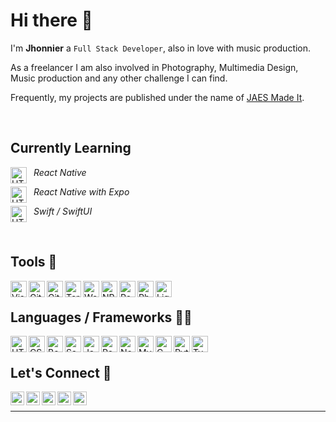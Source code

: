 # Hi there 👋

I'm **Jhonnier** a `Full Stack Developer`, also in love with music production.

As a freelancer I am also involved in Photography, Multimedia Design, Music production and any other challenge I can find.

Frequently, my projects are published under the name of [JAES Made It](https://www.jaesmadeit.com/).

<br />

## Currently Learning

[<img align="left" alt="HTML5" width="26px" src="https://www.jhonnierandrey.info/images/tools/reactnative.png" />][reactnative] &nbsp; _React Native_

[<img align="left" alt="HTML5" width="26px" src="https://www.jhonnierandrey.info/images/tools/expo.png" />][expo] &nbsp; _React Native with Expo_

[<img align="left" alt="HTML5" width="26px" src="https://www.jhonnierandrey.info/images/tools/swiftui.png" />][swiftui] &nbsp; _Swift / SwiftUI_

<br />

## Tools 🔧

[<img align="left" alt="Visual Studio Code" width="26px" src="https://www.jhonnierandrey.info/images/tools/14vscode.png" />][vscode]
[<img align="left" alt="Git" width="26px" src="https://www.jhonnierandrey.info/images/tools/08git.png" />][git]
[<img align="left" alt="GitHub" width="26px" src="https://www.jhonnierandrey.info/images/tools/09github.png" />][github]
[<img align="left" alt="Terminal" width="26px" src="https://www.jhonnierandrey.info/images/tools/10bash.png" />][terminal]
[<img align="left" alt="Workbench" width="26px" src="https://www.jhonnierandrey.info/images/tools/07sqlworkbench.png" />][workbench]
[<img align="left" alt="NPM" width="26px" src="https://www.jhonnierandrey.info/images/tools/11npm.png" />][npm]
[<img align="left" alt="Postman" width="26px" src="https://www.jhonnierandrey.info/images/tools/12postman.png" />][postman]
[<img align="left" alt="Photoshop" width="26px" src="https://www.jhonnierandrey.info/images/tools/15photoshop.png" />][photoshop]
[<img align="left" alt="Lightroom" width="26px" src="https://www.jhonnierandrey.info/images/tools/16lightroom.png" />][lightroom]

<br/>

## Languages / Frameworks 👨‍💻

[<img align="left" alt="HTML5" width="26px" src="https://www.jhonnierandrey.info/images/tools/00html.png" />][htmlcss]
[<img align="left" alt="CSS3" width="26px" src="https://www.jhonnierandrey.info/images/tools/01css.png" />][htmlcss]
[<img align="left" alt="Bootstrap" width="26px" src="https://www.jhonnierandrey.info/images/tools/13bootstrap.png" />][bootstrap]
[<img align="left" alt="Sass" width="26px" src="https://www.jhonnierandrey.info/images/tools/02sass.png" />][sass]
[<img align="left" alt="JavaScript" width="26px" src="https://www.jhonnierandrey.info/images/tools/03js.png" />][js]
[<img align="left" alt="React" width="26px" src="https://www.jhonnierandrey.info/images/tools/04reactjs.png" />][react]
[<img align="left" alt="Node.js" width="26px" src="https://www.jhonnierandrey.info/images/tools/05nodejs.png" />][node]
[<img align="left" alt="MySQL" width="26px" src="https://www.jhonnierandrey.info/images/tools/06mysql.png" />][mysql]
[<img align="left" alt="C" width="26px" src="https://www.jhonnierandrey.info/images/tools/c.png" />][c]
[<img align="left" alt="Python" width="26px" src="https://www.jhonnierandrey.info/images/tools/python.png" />][python]
[<img align="left" alt="TypeScript" width="26px" src="https://www.jhonnierandrey.info/images/tools/typescript.png" />][typescript]

<br />

## Let's Connect 💬

[<img align="left" alt="JhonnierAndrey.com" width="22px" src="https://www.jhonnierandrey.info/images/tools/globe.png"/>][website]
[<img align="left" alt="Twitter | Twitter" width="22px" src="https://www.jhonnierandrey.info/images/tools/twitter.png"/>][twitter]
[<img align="left" alt="Instagram | Instagram" width="22px" src="https://www.jhonnierandrey.info/images/tools/instagram.png"/>][instagram]
[<img align="left" alt="LinkedIn | LinkedIn" width="22px" src="https://www.jhonnierandrey.info/images/tools/linkedin.png"/>][linkedin]
[<img align="left" alt="Youtube | YouTube" width="22px" src="https://www.jhonnierandrey.info/images/tools/youtube.png"/>][youtube]

<br />

---

[jaesmadeit]: https://www.jaesmadeit.com/
[website]: http://www.jhonnierandrey.com/
[twitter]: https://twitter.com/jhonnierandrey
[youtube]: https://youtube.com/jhonnierandrey
[instagram]: https://instagram.com/jhonnierandrey
[linkedin]: https://linkedin.com/in/jhonnierzapata
[vscode]: https://code.visualstudio.com/
[htmlcss]: https://www.w3.org/standards/webdesign/htmlcss.html
[bootstrap]: https://getbootstrap.com/
[sass]: https://sass-lang.com/guide
[js]: https://developer.mozilla.org/en-US/docs/Web/JavaScript
[react]: https://reactjs.org/
[node]: https://nodejs.org/en/
[workbench]: https://www.sql-workbench.eu/
[mysql]: https://www.mysql.com/
[git]: https://git-scm.com/
[github]: https://github.com/
[terminal]: https://ohmyz.sh/
[npm]: https://www.npmjs.com/
[postman]: https://www.postman.com/
[c]: https://en.wikipedia.org/wiki/C_(programming_language)
[python]: https://www.python.org/
[typescript]: https://www.typescriptlang.org/
[photoshop]: https://www.adobe.com/products/photoshop.html
[lightroom]: https://www.adobe.com/products/photoshop-lightroom.html
[reactnative]: https://reactnative.dev/
[expo]: https://docs.expo.dev/
[swiftui]: https://developer.apple.com/xcode/swiftui/
